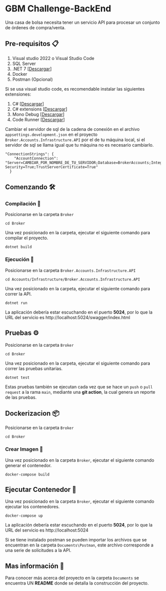 # GBM Challenge-BackEnd

Una casa de bolsa necesita tener un servicio API para procesar un conjunto de órdenes de compra/venta.

## Pre-requisitos 📋

1. Visual studio 2022 o Visual Studio Code
2. SQL Server
3. .NET 7 [[Descargar](https://dotnet.microsoft.com/en-us/download/dotnet)]
4. Docker
5. Postman (Opcional)

Si se usa visual studio code, es recomendable instalar las siguientes extensiones:

1. C# [[Descargar](https://marketplace.visualstudio.com/items?itemName=ms-dotnettools.csharp)]
2. C# extensions [[Descargar](https://marketplace.visualstudio.com/items?itemName=kreativ-software.csharpextensions)]
3. Mono Debug [[Descargar](https://marketplace.visualstudio.com/items?itemName=ms-vscode.mono-debug)]
4. Code Runner [[Descargar](https://marketplace.visualstudio.com/items?itemName=formulahendry.code-runner)]

Cambiar el servidor de sql de la cadena de conexión en el archivo `appsettings.development.json` en el proyecto `Broker.Accounts.Infrastructure.API` por el de tu máquina local, si el servidor de sql se llama igual que tu máquina no es necesario cambiarlo.

```
"ConnectionStrings": {
    "AccountConnection": "Server=CAMBIAR_POR_NOMBRE_DE_TU_SERVIDOR;Database=BrokerAccounts;Integrated Security=True;TrustServerCertificate=True"
  }
```

## Comenzando 🛠

### Compilación 🔧

Posicionarse en la carpeta `Broker`

```
cd Broker
```

Una vez posicionado en la carpeta, ejecutar el siguiente comando para compilar el proyecto.

```
dotnet build
```

### Ejecución 🚀

Posicionarse en la carpeta `Broker.Accounts.Infrastructure.API`

```
cd Accounts/Infrastructure/Broker.Accounts.Infrastructure.API
```

Una vez posicionado en la carpeta, ejecutar el siguiente comando para correr la API.

```
dotnet run
```

La aplicación debería estar escuchando en el puerto **5024**, por lo que la URL del servicio es http://localhost:5024/swagger/index.html

## Pruebas ⚙️

Posicionarse en la carpeta `Broker`

```
cd Broker
```

Una vez posicionado en la carpeta, ejecutar el siguiente comando para correr las pruebas unitarias.

```
dotnet test
```

Estas pruebas también se ejecutan cada vez que se hace un `push` o `pull request` a la rama `main`, mediante una **git action**, la cual genera un reporte de las pruebas.

## Dockerizacion 📦

Posicionarse en la carpeta `Broker`

```
cd Broker
```

### Crear Imagen 📌

Una vez posicionado en la carpeta `Broker`, ejecutar el siguiente comando generar el contenedor.

```
docker-compose build
```

## Ejecutar Contenedor 📌

Una vez posicionado en la carpeta `Broker`, ejecutar el siguiente comando ejecutar los contenedores.

```
docker-compose up
```

La aplicación debería estar escuchando en el puerto **5024**, por lo que la URL del servicio es http://localhost:5024

Si se tiene instalado postman se pueden importar los archivos que se encuentran en la carpeta `Documents\Postman`, este archivo corresponde a una serie de solicitudes a la API.

## Mas información 🎁

Para conocer más acerca del proyecto en la carpeta `Documents` se encuentra UN **README** donde se detalla la construcción del proyecto.
